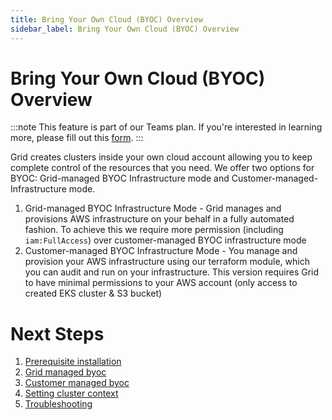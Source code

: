 ```yaml
---
title: Bring Your Own Cloud (BYOC) Overview
sidebar_label: Bring Your Own Cloud (BYOC) Overview
---
```


# Bring Your Own Cloud (BYOC) Overview

:::note
This feature is part of our Teams plan. If you're interested in learning more, please fill out this [form](https://www.grid.ai/upgrade/).
:::

Grid creates clusters inside your own cloud account allowing you to keep complete control of the resources that you need. We offer two options for BYOC: Grid-managed BYOC Infrastructure mode and Customer-managed-Infrastructure mode.
1. Grid-managed BYOC Infrastructure Mode - Grid manages and provisions AWS infrastructure on your behalf in a fully automated fashion. To achieve this we require more permission (including `iam:FullAccess`) over customer-managed BYOC infrastructure mode
2. Customer-managed BYOC Infrastructure Mode - You manage and provision your AWS infrastructure using our terraform module, which you can audit and run on your infrastructure. This version requires Grid to have minimal permissions to your AWS account (only access to created EKS cluster & S3 bucket)

# Next Steps
1. [Prerequisite installation](https://docs.grid.ai/platform/custom-cloud-credentials/prereq-installation)
2. [Grid managed byoc](https://docs.grid.ai/platform/custom-cloud-credentials/adding-custom-cloud-credentials)
3. [Customer managed byoc](https://docs.grid.ai/platform/custom-cloud-credentials/customer-managed-byoc)
4. [Setting cluster context](https://docs.grid.ai/platform/custom-cloud-credentials/grid-cluster-context)
5. [Troubleshooting](https://docs.grid.ai/platform/custom-cloud-credentials/troubleshooting)
